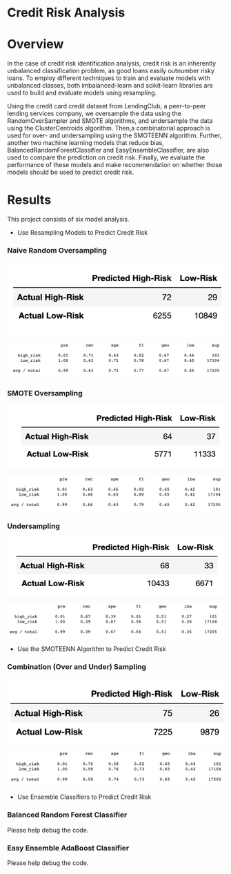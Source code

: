 # Credit Risk Analysis

# Overview
In the case of credit risk identification analysis, credit risk is an inherently unbalanced classification problem, as good loans easily outnumber risky loans. To employ different techniques to train and evaluate models with unbalanced classes, both imbalanced-learn and scikit-learn libraries are used to build and evaluate models using resampling.

Using the credit card credit dataset from LendingClub, a peer-to-peer lending services company, we oversample the data using the RandomOverSampler and SMOTE algorithms, and undersample the data using the ClusterCentroids algorithm. Then,a combinatorial approach is used for over- and undersampling using the SMOTEENN algorithm. Further, another two machine learning models that reduce bias, BalancedRandomForestClassifier and EasyEnsembleClassifier, are also used to compare the prediction on credit risk. Finally, we evaluate the performance of these models and make recommendation on whether those models should be used to predict credit risk.


# Results
 This project consists of six model analysis.

 - Use Resampling Models to Predict Credit Risk
    
### Naive Random Oversampling
![nro_1](https://github.com/hankai26/Credit_Risk_Analysis/blob/main/Module-17-Challenge/image/nro_1.png)

![nro_2](https://github.com/hankai26/Credit_Risk_Analysis/blob/main/Module-17-Challenge/image/nro_2.png)

### SMOTE Oversampling
![smote_1](https://github.com/hankai26/Credit_Risk_Analysis/blob/main/Module-17-Challenge/image/smote_1.png)

![smote_2](https://github.com/hankai26/Credit_Risk_Analysis/blob/main/Module-17-Challenge/image/smote_2.png)

### Undersampling
![under_1](https://github.com/hankai26/Credit_Risk_Analysis/blob/main/Module-17-Challenge/image/under_1.png)

![under_2](https://github.com/hankai26/Credit_Risk_Analysis/blob/main/Module-17-Challenge/image/under_2.png)

 - Use the SMOTEENN Algorithm to Predict Credit Risk
### Combination (Over and Under) Sampling
![smoteenn_1](https://github.com/hankai26/Credit_Risk_Analysis/blob/main/Module-17-Challenge/image/smoteenn_1.png)

![smoteenn_2](https://github.com/hankai26/Credit_Risk_Analysis/blob/main/Module-17-Challenge/image/smoteenn_2.png)


 - Use Ensemble Classifiers to Predict Credit Risk
### Balanced Random Forest Classifier
 Please help debug the code.

### Easy Ensemble AdaBoost Classifier
 Please help debug the code.
